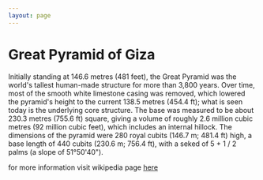 ```yaml
---
layout: page
---
```


# Great Pyramid of Giza

Initially standing at 146.6 metres (481 feet), the Great Pyramid was the world's tallest human-made structure for more than 3,800 years. Over time, most of the smooth white limestone casing was removed, which lowered the pyramid's height to the current 138.5 metres (454.4 ft); what is seen today is the underlying core structure. The base was measured to be about 230.3 metres (755.6 ft) square, giving a volume of roughly 2.6 million cubic metres (92 million cubic feet), which includes an internal hillock.  The dimensions of the pyramid were 280 royal cubits (146.7 m; 481.4 ft) high, a base length of 440 cubits (230.6 m; 756.4 ft), with a seked of 5 + 1 / 2 palms (a slope of 51°50'40").

for more information visit wikipedia page [here](https://en.wikipedia.org/wiki/Great_Pyramid_of_Giza)
